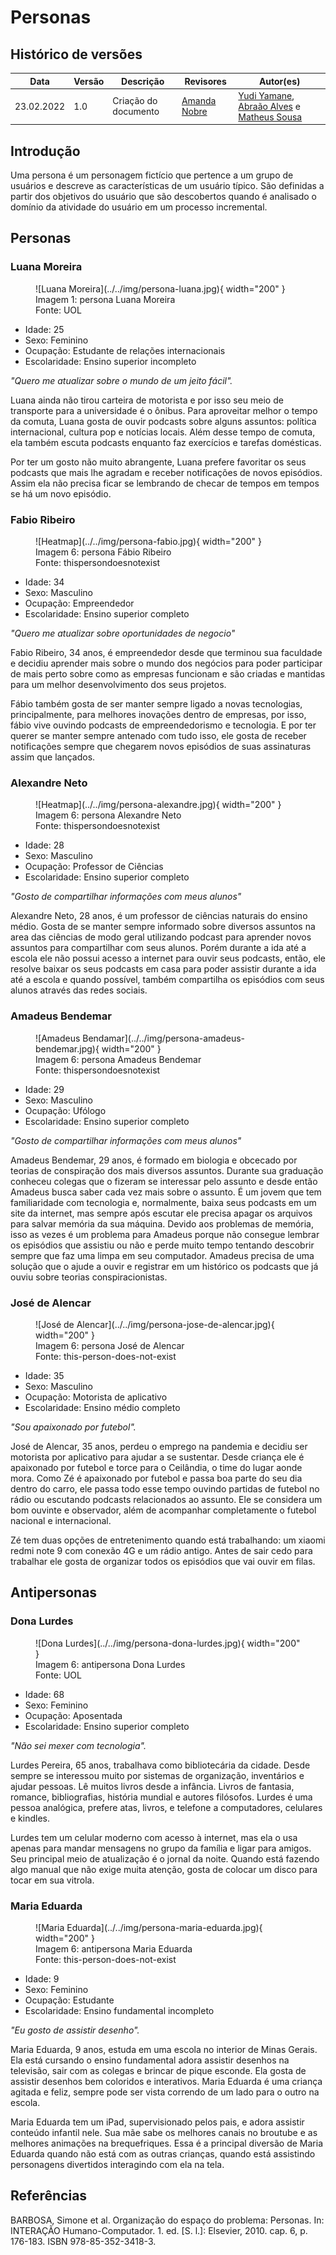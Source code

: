 # Personas

## Histórico de versões
| Data       | Versão | Descrição            | Revisores                                    | Autor(es)                                                                                                                                   |
| ---------- | ------ | -------------------- | -------------------------------------------- | ------------------------------------------------------------------------------------------------------------------------------------------- |
| 23.02.2022 | 1.0    | Criação do documento | [Amanda Nobre](https://github.com/AmandaNbr) | [Yudi Yamane](https://github.com/yudi-azvd), [Abraão Alves](https://github.com/Abraao1231) e [Matheus Sousa](https://github.com/gatotabaco) |

## Introdução

Uma persona é um personagem fictício que pertence a um grupo de usuários e descreve as
características de um usuário típico. São definidas a partir dos objetivos do 
usuário que são descobertos quando é analisado o domínio da atividade do usuário
em um processo incremental.

## Personas

### Luana Moreira

<figure markdown>
  ![Luana Moreira](../../img/persona-luana.jpg){ width="200" }
  <figcaption> Imagem 1: persona Luana Moreira </figcaption>
  Fonte: UOL
</figure>

- Idade: 25
- Sexo: Feminino
- Ocupação: Estudante de relações internacionais
- Escolaridade: Ensino superior incompleto

_"Quero me atualizar sobre o mundo de um jeito fácil"._

Luana ainda não tirou carteira de motorista e por isso seu meio de transporte para a universidade é o 
ônibus. Para aproveitar melhor o tempo da comuta, Luana gosta de ouvir podcasts sobre alguns
assuntos: política internacional, cultura pop e notícias locais. Além desse tempo de comuta, ela 
também escuta podcasts enquanto faz exercícios e tarefas domésticas.

Por ter um gosto não muito abrangente, Luana prefere favoritar os seus podcasts que mais lhe agradam
e receber notificações de novos episódios. Assim ela não precisa ficar se lembrando
de checar de tempos em tempos se há um novo episódio.


### Fabio Ribeiro

<figure markdown>
  ![Heatmap](../../img/persona-fabio.jpg){ width="200" }
  <figcaption> Imagem 6: persona Fábio Ribeiro </figcaption>
  Fonte: thispersondoesnotexist
</figure>

- Idade: 34
- Sexo: Masculino
- Ocupação: Empreendedor
- Escolaridade: Ensino superior completo

_"Quero me atualizar sobre oportunidades de negocio"_

Fabio Ribeiro, 34 anos, é empreendedor desde que terminou sua faculdade e decidiu aprender mais sobre o mundo dos negócios para poder participar de mais perto sobre como as empresas funcionam e são criadas e mantidas para um melhor desenvolvimento dos seus projetos.

Fábio também gosta de ser manter sempre ligado a novas tecnologias, principalmente, para melhores inovações dentro de empresas, por isso, fábio vive ouvindo podcasts de empreendedorismo e tecnologia. E por ter querer se manter sempre antenado com tudo isso, ele gosta de receber notificações sempre que chegarem novos episódios de suas assinaturas assim que lançados.


### Alexandre Neto

<figure markdown>
  ![Heatmap](../../img/persona-alexandre.jpg){ width="200" }
  <figcaption> Imagem 6: persona Alexandre Neto </figcaption>
  Fonte: thispersondoesnotexist
</figure>

- Idade: 28
- Sexo: Masculino
- Ocupação: Professor de Ciências
- Escolaridade: Ensino superior completo

_"Gosto de compartilhar informações com meus alunos"_

Alexandre Neto, 28 anos, é um professor de ciências naturais do ensino médio. 
Gosta de se manter sempre informado sobre diversos assuntos na area das ciências de
modo geral utilizando podcast para aprender novos assuntos para compartilhar com
seus alunos. Porém durante a ida até a escola ele não possui acesso a internet 
para ouvir seus podcasts, então, ele resolve baixar os seus podcasts em casa para
poder assistir durante a ida até a escola e quando possível, também compartilha 
os episódios com seus alunos através das redes sociais.

### Amadeus Bendemar

<figure markdown>
  ![Amadeus Bendamar](../../img/persona-amadeus-bendemar.jpg){ width="200" }
  <figcaption> Imagem 6: persona Amadeus Bendemar </figcaption>
  Fonte: thispersondoesnotexist
</figure>

- Idade: 29
- Sexo: Masculino
- Ocupação: Ufólogo
- Escolaridade: Ensino superior completo

_"Gosto de compartilhar informações com meus alunos"_

Amadeus Bendemar, 29 anos, é formado em biologia e obcecado por teorias de 
conspiração dos mais diversos assuntos. Durante sua graduação conheceu colegas
que o fizeram se interessar pelo assunto e desde então Amadeus busca saber cada 
vez mais sobre o assunto. É um jovem que tem familiaridade com tecnologia e, 
normalmente, baixa seus podcasts em um site da internet, mas sempre após escutar
ele precisa apagar os arquivos para salvar memória da sua máquina. Devido aos 
problemas de memória, isso as vezes é um problema para Amadeus porque não consegue
lembrar os episódios que assistiu ou não e perde muito tempo tentando descobrir 
sempre que faz uma limpa em seu computador. Amadeus precisa de uma solução que o 
ajude a ouvir e registrar em um histórico os podcasts que já ouviu sobre teorias
conspiracionistas.

### José de Alencar

<figure markdown>
  ![José de Alencar](../../img/persona-jose-de-alencar.jpg){ width="200" }
  <figcaption> Imagem 6: persona José de Alencar </figcaption>
  Fonte: this-person-does-not-exist
</figure>

- Idade: 35
- Sexo: Masculino
- Ocupação: Motorista de aplicativo
- Escolaridade: Ensino médio completo

_"Sou apaixonado por futebol"._

José de Alencar, 35 anos, perdeu o emprego na pandemia e decidiu ser motorista 
por aplicativo para ajudar a se sustentar. Desde criança ele é apaixonado por 
futebol e torce para o Ceilândia, o time do lugar aonde mora. Como Zé é apaixonado
por futebol e passa boa parte do seu dia dentro do carro, ele passa todo esse 
tempo ouvindo partidas de futebol no rádio ou escutando podcasts relacionados 
ao assunto. Ele se considera um bom ouvinte e observador, além de acompanhar 
completamente o futebol nacional e internacional.

Zé tem duas opções de entretenimento quando está trabalhando: um xiaomi redmi 
note 9 com conexão 4G e um rádio antigo. Antes de sair cedo para trabalhar ele 
gosta de organizar todos os episódios que vai ouvir em filas.

## Antipersonas

### Dona Lurdes

<figure markdown>
  ![Dona Lurdes](../../img/persona-dona-lurdes.jpg){ width="200" }
  <figcaption> Imagem 6: antipersona Dona Lurdes </figcaption>
  Fonte: UOL
</figure>

- Idade: 68
- Sexo: Feminino
- Ocupação: Aposentada
- Escolaridade: Ensino superior completo

_"Não sei mexer com tecnologia"._

Lurdes Pereira, 65 anos, trabalhava como bibliotecária da cidade. Desde sempre se interessou
muito por sistemas de organização, inventários e ajudar pessoas. Lê muitos livros desde a infância.
Livros de fantasia, romance, bibliografias, história mundial e autores filósofos. Lurdes é uma pessoa
analógica, prefere atas, livros, e telefone a computadores, celulares e kindles.

Lurdes tem um celular moderno com acesso à internet, mas ela o usa apenas para mandar mensagens no grupo 
da família e ligar para amigos. Seu principal meio de atualização é o jornal da noite. Quando está 
fazendo algo manual que não exige muita atenção, gosta de colocar um disco para tocar em sua vitrola.

### Maria Eduarda

<figure markdown>
  ![Maria Eduarda](../../img/persona-maria-eduarda.jpg){ width="200" }
  <figcaption> Imagem 6: antipersona Maria Eduarda </figcaption>
  Fonte: this-person-does-not-exist
</figure>

- Idade: 9
- Sexo: Feminino
- Ocupação: Estudante
- Escolaridade: Ensino fundamental incompleto

_"Eu gosto de assistir desenho"._

Maria Eduarda, 9 anos, estuda em uma escola no interior de Minas Gerais. Ela está
cursando o ensino fundamental adora assistir desenhos na televisão, sair com as colegas e
brincar de pique esconde. Ela gosta de assistir desenhos bem coloridos e interativos. 
Maria Eduarda é uma criança agitada e feliz, sempre pode ser vista correndo de um lado
para o outro na escola.

Maria Eduarda tem um iPad, supervisionado pelos pais, e adora assistir conteúdo 
infantil nele. Sua mãe sabe os melhores canais no broutube e as melhores animações 
na brequefriques. Essa é a principal diversão de Maria Eduarda quando não está com 
as outras crianças, quando está assistindo personagens divertidos interagindo com 
ela na tela.

## Referências

<!-- Feito aqui ó: https://referenciabibliografica.net/a/pt-br/ref/abnt -->

BARBOSA, Simone et al. Organização do espaço do problema: Personas. In: INTERAÇÃO Humano-Computador. 1. ed. [S. l.]: Elsevier, 2010. cap. 6, p. 176-183. ISBN 978-85-352-3418-3.
